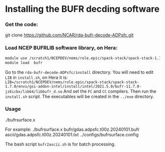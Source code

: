 # Installing the BUFR decding software

### Get the code:
git clone https://github.com/NCAR/rda-bufr-decode-ADPsfc.git

### Load NCEP BUFRLIB software library, on Hera:

```bash
module use /scratch1/NCEPDEV/nems/role.epic/spack-stack/spack-stack-1.7.0/envs/gsi-addon-intel/install/modulefiles/Core
module load  bufr
```

Go to the `rda-bufr-decode-ADPsfc/install` directory. You will need to edit `LIB` in `install.sh`, on Hera it is:
`LIB=/scratch1/NCEPDEV/nems/role.epic/spack-stack/spack-stack-1.7.0/envs/gsi-addon-intel/install/intel/2021.5.0/bufr-11.7.0-jz6icbx/lib64/libbufr_d.so`
And set the `FC` and `CC` compilers. Then run the `install.sh` script. The executables will be created in the `../exe` directory.

### Usage

./bufrsurface.x <BUFR input file> <output file> <configuration file>

For example:
./bufrsurface.x bufr/gdas.adpsfc.t00z.20240101.bufr ascii/gdas.adpsfc.t00z.20240101.txt ../configs/bufrsurface.config


The bash script `bufr2ascii.sh` is for batch processing.  
